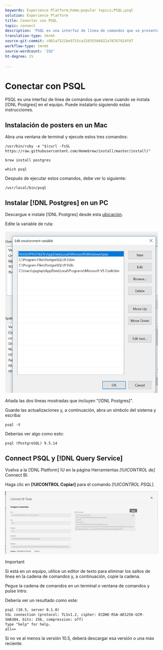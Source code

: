 ```yaml
---
keywords: Experience Platform;home;popular topics;PSQL;psql
solution: Experience Platform
title: Conectar con PSQL
topic: connect
description: 'PSQL es una interfaz de línea de comandos que se presenta al instalar Postgres en el equipo. Puede instalarlo siguiendo estas instrucciones. '
translation-type: tm+mt
source-git-commit: c081a7521be9715ca32d35504922a70767924fd7
workflow-type: tm+mt
source-wordcount: '192'
ht-degree: 1%

---
```



# Conectar con PSQL

PSQL es una interfaz de línea de comandos que viene cuando se instala [!DNL Postgres] en el equipo. Puede instalarlo siguiendo estas instrucciones.

## Instalación de posters en un Mac

Abra una ventana de terminal y ejecute estos tres comandos:

```shell
/usr/bin/ruby -e "$(curl -fsSL https://raw.githubusercontent.com/Homebrew/install/master/install)"
```

```shell
brew install postgres
```

```shell
which psql
```

Después de ejecutar estos comandos, debe ver lo siguiente:

```shell
/usr/local/bin/psql
```

## Instalar [!DNL Postgres] en un PC

Descargue e instale [!DNL Postgres] desde esta [ubicación](https://www.postgresql.org/download/windows/).

Edite la variable de ruta:

![Imagen](../images/clients/psql/path.png)

Añada las dos líneas mostradas que incluyen &quot;[!DNL Postgres]&quot;.

Guarde las actualizaciones y, a continuación, abra un símbolo del sistema y escriba:

```shell
psql -V
```

Deberías ver algo como esto:

```shell
psql (PostgreSQL) 9.5.14
```

## Connect PSQL y [!DNL Query Service]

Vuelva a la [!DNL Platform] IU en la página Herramientas *[!UICONTROL de]* Connect BI.

Haga clic en **[!UICONTROL Copiar]** para el comando *[!UICONTROL PSQL]*.

![Imagen](../images/clients/psql/connect-bi.png)

>[!IMPORTANT]
>
>Si está en un equipo, utilice un editor de texto para eliminar los saltos de línea en la cadena de comandos y, a continuación, copie la cadena.

Pegue la cadena de comandos en un terminal o ventana de comandos y pulse Intro.

Debería ver un resultado como este:

```shell
psql (10.5, server 0.1.0)
SSL connection (protocol: TLSv1.2, cipher: ECDHE-RSA-AES256-GCM-SHA384, bits: 256, compression: off)
Type "help" for help.
all=>
```

Si no ve al menos la versión 10.5, deberá descargar esa versión o una más reciente.